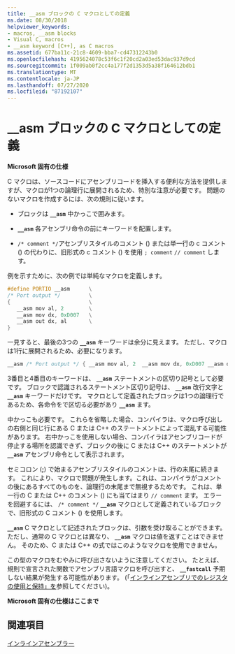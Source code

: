 ```yaml
---
title: __asm ブロックの C マクロとしての定義
ms.date: 08/30/2018
helpviewer_keywords:
- macros, __asm blocks
- Visual C, macros
- __asm keyword [C++], as C macros
ms.assetid: 677ba11c-21c8-4609-bba7-cd47312243b0
ms.openlocfilehash: 4195624078c53f6c1f20cd2a03ed53dac937d9cd
ms.sourcegitcommit: 1f009ab0f2cc4a177f2d1353d5a38f164612bdb1
ms.translationtype: MT
ms.contentlocale: ja-JP
ms.lasthandoff: 07/27/2020
ms.locfileid: "87192107"
---
```

# <a name="defining-__asm-blocks-as-c-macros"></a>__asm ブロックの C マクロとしての定義

**Microsoft 固有の仕様**

C マクロは、ソースコードにアセンブリコードを挿入する便利な方法を提供しますが、マクロが1つの論理行に展開されるため、特別な注意が必要です。 問題のないマクロを作成するには、次の規則に従います。

- ブロックは **`__asm`** 中かっこで囲みます。

- **`__asm`** 各アセンブリ命令の前にキーワードを配置します。

- `/* comment */`アセンブリスタイルのコメント () または単一行の c コメント () の代わりに、旧形式の c コメント () を使用 `; comment` `// comment` します。

例を示すために、次の例では単純なマクロを定義します。

```cpp
#define PORTIO __asm      \
/* Port output */         \
{                         \
   __asm mov al, 2        \
   __asm mov dx, 0xD007   \
   __asm out dx, al       \
}
```

一見すると、最後の3つの **`__asm`** キーワードは余分に見えます。 ただし、マクロは1行に展開されるため、必要になります。

```cpp
__asm /* Port output */ { __asm mov al, 2  __asm mov dx, 0xD007 __asm out dx, al }
```

3番目と4番目のキーワードは、 **`__asm`** ステートメントの区切り記号として必要です。 ブロックで認識されるステートメント区切り記号は、 **`__asm`** 改行文字と **`__asm`** キーワードだけです。 マクロとして定義されたブロックは1つの論理行であるため、各命令をで区切る必要があり **`__asm`** ます。

中かっこも必要です。 これらを省略した場合、コンパイラは、マクロ呼び出しの右側と同じ行にある C または C++ のステートメントによって混乱する可能性があります。 右中かっこを使用しない場合、コンパイラはアセンブリコードが停止する場所を認識できず、ブロックの後に C または C++ のステートメントが **`__asm`** アセンブリ命令として表示されます。

セミコロン (**;**) で始まるアセンブリスタイルのコメントは、行の末尾に続きます。 これにより、マクロで問題が発生します。これは、コンパイラがコメントの後にあるすべてのものを、論理行の末尾まで無視するためです。 これは、単一行の C または C++ のコメント () にも当てはまり `// comment` ます。 エラーを回避するには、 `/* comment */` **`__asm`** マクロとして定義されているブロックで、旧形式の C コメント () を使用します。

**`__asm`** C マクロとして記述されたブロックは、引数を受け取ることができます。 ただし、通常の C マクロとは異なり、 **`__asm`** マクロは値を返すことはできません。 そのため、C または C++ の式ではこのようなマクロを使用できません。

この型のマクロをむやみに呼び出さないように注意してください。 たとえば、規則で宣言された関数でアセンブリ言語マクロを呼び出すと、 **`__fastcall`** 予期しない結果が発生する可能性があります。 (「[インラインアセンブリでのレジスタの使用と保持」を](../../assembler/inline/using-and-preserving-registers-in-inline-assembly.md)参照してください)。

**Microsoft 固有の仕様はここまで**

## <a name="see-also"></a>関連項目

[インラインアセンブラー](../../assembler/inline/inline-assembler.md)<br/>

